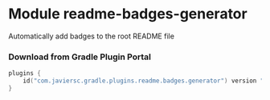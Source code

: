 # Module readme-badges-generator

Automatically add badges to the root README file

### Download from Gradle Plugin Portal

```kotlin
plugins {
    id("com.javiersc.gradle.plugins.readme.badges.generator") version "$version"
}
```
